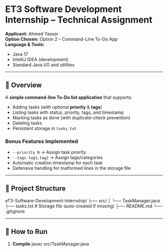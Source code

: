 # ET3 Software Development Internship – Technical Assignment

**Applicant:** Ahmed Yasser  
**Option Chosen:** Option 2 – Command-Line To-Do App  
**Language & Tools:**  
- Java 17  
- IntelliJ IDEA (development)  
- Standard Java I/O and utilities  

---

## 📌 Overview
A **simple command-line To-Do list application** that supports:

- Adding tasks (with optional **priority** & **tags**)
- Listing tasks with status, priority, tags, and timestamp
- Marking tasks as done (with duplicate-check prevention)
- Deleting tasks
- Persistent storage in `tasks.txt`

### **Bonus Features Implemented**
- `--priority N` → Assign task priority
- `--tags tag1,tag2` → Assign tags/categories
- Automatic creation timestamp for each task
- Defensive handling for malformed lines in the storage file

---

## 📂 Project Structure
eT3-Software-Development-Internship/
├── src/
│ └── TaskManager.java
├── tasks.txt # Storage file (auto-created if missing)
├── README.md
└── .gitignore

---

## 🚀 How to Run
1. **Compile**
   javac src/TaskManager.java

